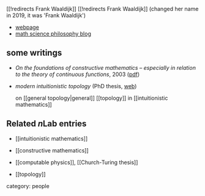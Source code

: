 [[!redirects Frank Waaldijk]]
[[!redirects Frank Waaldijk]] (changed her name in 2019, it was 'Frank Waaldijk')

* [webpage](https://www.fwaaldijk.nl/mathematics.html)
* [math science philosophy blog](https://fwaaldijk.wordpress.com)

## some writings

* _On the foundations of constructive mathematics &#8211; especially in relation to the theory of continuous functions_, 2003 ([pdf](https://www.fwaaldijk.nl/foundations%20of%20constructive%20mathematics.pdf))

* _modern intuitionistic topology_  (PhD thesis, [web](https://www.fwaaldijk.nl/mathematics.html#modernintuitionistic))

  on [[general topology|general]] [[topology]] in [[intuitionistic mathematics]]


## Related $n$Lab entries

* [[intuitionistic mathematics]]

* [[constructive mathematics]]

* [[computable physics]], [[Church-Turing thesis]]

* [[topology]]

category: people
